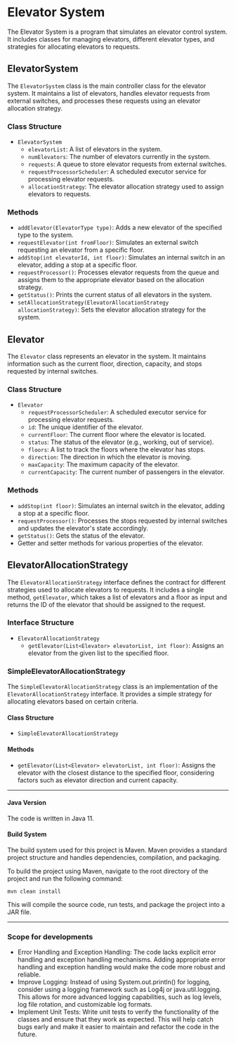 # Elevator System

The Elevator System is a program that simulates an elevator control system. It includes classes for managing elevators, different elevator types, and strategies for allocating elevators to requests.

## ElevatorSystem

The `ElevatorSystem` class is the main controller class for the elevator system. It maintains a list of elevators, handles elevator requests from external switches, and processes these requests using an elevator allocation strategy.

### Class Structure

- `ElevatorSystem`
    - `elevatorList`: A list of elevators in the system.
    - `numElevators`: The number of elevators currently in the system.
    - `requests`: A queue to store elevator requests from external switches.
    - `requestProcessorScheduler`: A scheduled executor service for processing elevator requests.
    - `allocationStrategy`: The elevator allocation strategy used to assign elevators to requests.

### Methods

- `addElevator(ElevatorType type)`: Adds a new elevator of the specified type to the system.
- `requestElevator(int fromFloor)`: Simulates an external switch requesting an elevator from a specific floor.
- `addStop(int elevatorId, int floor)`: Simulates an internal switch in an elevator, adding a stop at a specific floor.
- `requestProcessor()`: Processes elevator requests from the queue and assigns them to the appropriate elevator based on the allocation strategy.
- `getStatus()`: Prints the current status of all elevators in the system.
- `setAllocationStrategy(ElevatorAllocationStrategy allocationStrategy)`: Sets the elevator allocation strategy for the system.

## Elevator

The `Elevator` class represents an elevator in the system. It maintains information such as the current floor, direction, capacity, and stops requested by internal switches.

### Class Structure

- `Elevator`
    - `requestProcessorScheduler`: A scheduled executor service for processing elevator requests.
    - `id`: The unique identifier of the elevator.
    - `currentFloor`: The current floor where the elevator is located.
    - `status`: The status of the elevator (e.g., working, out of service).
    - `floors`: A list to track the floors where the elevator has stops.
    - `direction`: The direction in which the elevator is moving.
    - `maxCapacity`: The maximum capacity of the elevator.
    - `currentCapacity`: The current number of passengers in the elevator.

### Methods

- `addStop(int floor)`: Simulates an internal switch in the elevator, adding a stop at a specific floor.
- `requestProcessor()`: Processes the stops requested by internal switches and updates the elevator's state accordingly.
- `getStatus()`: Gets the status of the elevator.
- Getter and setter methods for various properties of the elevator.

## ElevatorAllocationStrategy

The `ElevatorAllocationStrategy` interface defines the contract for different strategies used to allocate elevators to requests. It includes a single method, `getElevator`, which takes a list of elevators and a floor as input and returns the ID of the elevator that should be assigned to the request.

### Interface Structure

- `ElevatorAllocationStrategy`
    - `getElevator(List<Elevator> elevatorList, int floor)`: Assigns an elevator from the given list to the specified floor.

### SimpleElevatorAllocationStrategy

The `SimpleElevatorAllocationStrategy` class is an implementation of the `ElevatorAllocationStrategy` interface. It provides a simple strategy for allocating elevators based on certain criteria.

#### Class Structure

- `SimpleElevatorAllocationStrategy`

#### Methods

- `getElevator(List<Elevator> elevatorList, int floor)`: Assigns the elevator with the closest distance to the specified floor, considering factors such as elevator direction and current capacity.
---
#### Java Version

The code is written in Java 11.

#### Build System

The build system used for this project is Maven. Maven provides a standard project structure and handles dependencies, compilation, and packaging.

To build the project using Maven, navigate to the root directory of the project and run the following command:

`mvn clean install`

This will compile the source code, run tests, and package the project into a JAR file.

---

### Scope for developments
- Error Handling and Exception Handling: The code lacks explicit error handling and exception handling mechanisms. Adding appropriate error handling and exception handling would make the code more robust and reliable.
- Improve Logging: Instead of using System.out.println() for logging, consider using a logging framework such as Log4j or java.util.logging. This allows for more advanced logging capabilities, such as log levels, log file rotation, and customizable log formats.
- Implement Unit Tests: Write unit tests to verify the functionality of the classes and ensure that they work as expected. This will help catch bugs early and make it easier to maintain and refactor the code in the future.
